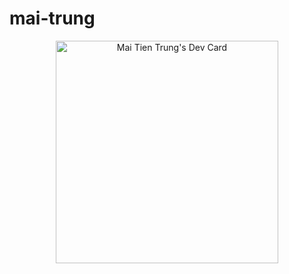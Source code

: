 # mai-trung
[comment]: <> (Daily Dev Card)
<div align="center">
<a href="https://app.daily.dev/maitrung0104"><img src="https://api.daily.dev/devcards/v2/QrwboDnBFZU3HloG6yd6z.png?r=4hr" width="356" alt="Mai Tien Trung's Dev Card"/></a>
</div>
